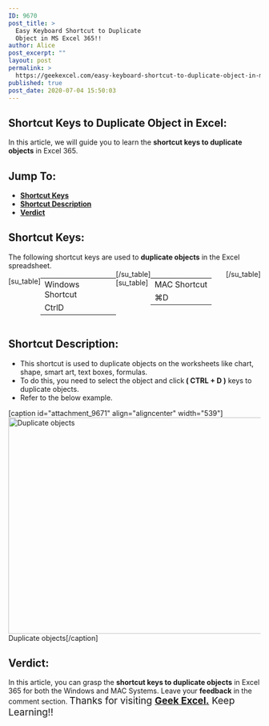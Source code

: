 ```yaml
---
ID: 9670
post_title: >
  Easy Keyboard Shortcut to Duplicate
  Object in MS Excel 365!!
author: Alice
post_excerpt: ""
layout: post
permalink: >
  https://geekexcel.com/easy-keyboard-shortcut-to-duplicate-object-in-ms-excel-365/
published: true
post_date: 2020-07-04 15:50:03
---
```

<h2>Shortcut Keys to Duplicate Object in Excel:</h2>
In this article, we will guide you to learn the <strong>shortcut keys to duplicate objects</strong> in Excel 365.
<h2>Jump To:</h2>
<ul>
 	<li><strong><a href="#1">Shortcut Keys</a></strong></li>
 	<li><strong><a href="#2">Shortcut Description</a></strong></li>
 	<li><strong><a href="#3">Verdict</a></strong></li>
</ul>
<h2 id="1">Shortcut Keys:</h2>
The following shortcut keys are used to <strong>duplicate objects</strong> in the Excel spreadsheet.
<div style="display: flex;">

[su_table]
<table>
<tbody>
<tr>
<td>Windows Shortcut</td>
</tr>
<tr>
<td style="display: flex;"><span class="key-flex"><span class="win-key" style="width: 120px;"><span class="custom-span-key">Ctrl</span></span></span><span class="key-flex"><span class="win-key"><span class="custom-span-key">D</span></span></span></td>
</tr>
</tbody>
</table>
[/su_table]
[su_table]
<table style="float: right;">
<tbody>
<tr>
<td>MAC Shortcut</td>
</tr>
<tr>
<td style="display: flex;"><span class="key-flex"><span class="mac-key"><span class="custom-span-key">⌘</span></span></span><span class="key-flex"><span class="mac-key"><span class="custom-span-key">D</span></span></span></td>
</tr>
</tbody>
</table>
[/su_table]

</div>
<h2 id="2">Shortcut Description:</h2>
<ul>
 	<li>This shortcut is used to duplicate objects on the worksheets like chart, shape, smart art, text boxes, formulas.</li>
 	<li>To do this, you need to select the object and click<strong> ( CTRL + D )</strong> keys to duplicate objects.</li>
 	<li>Refer to the below example.</li>
</ul>
[caption id="attachment_9671" align="aligncenter" width="539"]<img class="size-full wp-image-9671" src="https://geekexcel.com/wp-content/uploads/2020/07/ezgif.com-optimize-2020-07-04T153558.001.gif" alt="Duplicate objects" width="539" height="431" /> Duplicate objects[/caption]
<h2 id="3">Verdict:</h2>
In this article, you can grasp the <strong>shortcut keys to duplicate objects</strong> in Excel 365 for both the Windows and MAC Systems. Leave your <strong>feedback</strong> in the comment section. <span style="font-size: 19px;">Thanks for visiting <strong><a href="https://geekexcel.com/">Geek Excel.</a></strong> Keep Learning!!</span>